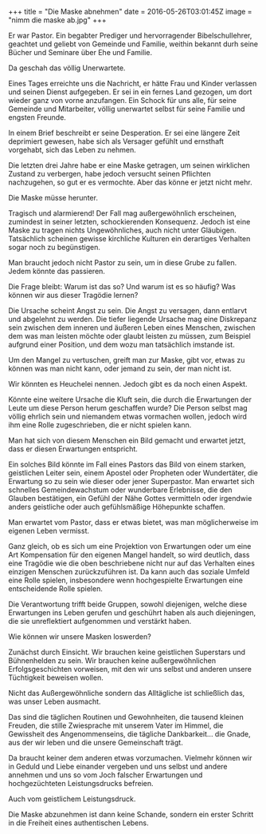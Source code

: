 +++
title = "Die Maske abnehmen"
date = 2016-05-26T03:01:45Z
image = "nimm die maske ab.jpg"
+++

Er war Pastor. Ein begabter Prediger und hervorragender Bibelschullehrer, geachtet und geliebt von  Gemeinde und Familie, weithin bekannt durh seine Bücher und Seminare über Ehe und Familie.

Da geschah das völlig Unerwartete.

Eines Tages erreichte uns die Nachricht, er hätte Frau und Kinder verlassen und seinen Dienst aufgegeben. Er sei in ein fernes Land gezogen, um dort wieder ganz von vorne anzufangen. Ein Schock für uns alle, für seine Gemeinde und Mitarbeiter, völlig unerwartet selbst für seine Familie und engsten Freunde.

In einem Brief beschreibt er seine Desperation. Er sei eine längere Zeit deprimiert gewesen, habe sich als Versager gefühlt und ernsthaft vorgehabt, sich das Leben zu nehmen.

Die letzten drei Jahre habe er eine Maske getragen, um seinen wirklichen Zustand zu verbergen, habe jedoch versucht seinen Pflichten nachzugehen, so gut er es vermochte. Aber das könne er jetzt nicht mehr.

Die Maske müsse herunter.

Tragisch und alarmierend! Der Fall mag außergewöhnlich erscheinen, zumindest in seiner letzten, schockierenden Konsequenz. Jedoch ist eine Maske zu tragen nichts Ungewöhnliches, auch nicht unter Gläubigen. Tatsächlich scheinen gewisse kirchliche Kulturen ein derartiges Verhalten sogar noch zu begünstigen.

Man braucht jedoch nicht Pastor zu sein, um in diese Grube zu fallen. Jedem könnte das passieren.

Die Frage bleibt: Warum ist das so? Und warum ist es so häufig? Was können wir aus dieser Tragödie lernen?

Die Ursache scheint Angst zu sein. Die Angst zu versagen, dann  entlarvt und abgelehnt zu werden. Die tiefer liegende Ursache mag eine Diskrepanz sein zwischen dem inneren und äußeren Leben eines Menschen, zwischen dem was man leisten möchte oder glaubt leisten zu müssen, zum Beispiel aufgrund einer Position, und dem wozu man tatsächlich imstande ist.

Um den Mangel zu vertuschen, greift man zur Maske, gibt vor, etwas zu können was man nicht kann, oder jemand zu sein, der man nicht ist.

Wir könnten es Heuchelei nennen. Jedoch gibt es da noch einen Aspekt.

Könnte eine weitere Ursache die Kluft sein, die durch die Erwartungen der Leute um diese Person herum geschaffen wurde? Die Person selbst mag völlig ehrlich sein und niemandem etwas vormachen wollen, jedoch wird ihm eine Rolle zugeschrieben, die er nicht spielen kann.

Man hat sich von diesem Menschen ein Bild gemacht und erwartet jetzt, dass er diesen Erwartungen entspricht.

Ein solches Bild könnte im Fall eines Pastors das Bild von einem starken, geistlichen Leiter sein, einem Apostel oder Propheten oder Wundertäter, die Erwartung so zu sein wie dieser oder jener Superpastor. Man erwartet sich schnelles Gemeindewachstum oder wunderbare Erlebnisse, die den Glauben bestätigen, ein Gefühl der Nähe Gottes vermitteln oder irgendwie anders geistliche oder auch gefühlsmäßige Höhepunkte schaffen.

Man erwartet vom Pastor, dass er etwas bietet, was man möglicherweise im eigenen Leben vermisst.

Ganz gleich, ob es sich um eine Projektion von Erwartungen oder um eine Art Kompensation für den eigenen Mangel handelt, so wird deutlich, dass eine Tragödie wie die oben beschriebene nicht nur auf das Verhalten eines einzigen Menschen zurückzuführen ist. Da kann auch das soziale Umfeld eine Rolle spielen, insbesondere wenn hochgespielte Erwartungen eine entscheidende Rolle spielen.

Die Verantwortung trifft beide Gruppen, sowohl diejenigen, welche diese Erwartungen ins Leben gerufen und geschührt haben als auch diejeningen, die sie unreflektiert aufgenommen und verstärkt haben.

Wie können wir unsere Masken loswerden?

Zunächst durch Einsicht. Wir brauchen keine geistlichen Superstars und Bühnenhelden zu sein. Wir brauchen keine außergewöhnlichen Erfolgsgeschichten vorweisen, mit den wir uns selbst und anderen unsere Tüchtigkeit beweisen wollen.

Nicht das Außergewöhnliche sondern das Alltägliche ist schließlich das, was unser Leben ausmacht.

Das sind die täglichen Routinen und Gewohnheiten, die tausend kleinen Freuden, die stille Zwiesprache mit unserem Vater im Himmel, die Gewissheit des Angenommenseins, die tägliche Dankbarkeit... die Gnade, aus der wir leben und die unsere Gemeinschaft trägt.

Da braucht keiner dem anderen etwas vorzumachen. Vielmehr können wir in Geduld und Liebe einander vergeben und uns selbst und andere annehmen und uns so vom Joch falscher Erwartungen und hochgezüchteten Leistungsdrucks befreien.

Auch vom geistlichem Leistungsdruck.

Die Maske abzunehmen ist dann keine Schande, sondern ein erster Schritt in die Freiheit eines authentischen Lebens.
